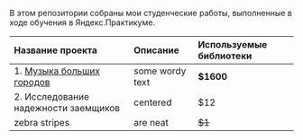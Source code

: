 В этом репозитории собраны мои студенческие работы, выполненные в ходе обучения в Яндекс.Практикуме.

| Название проекта  | Описание  | Используемые библиотеки |
|:------------- |:---------------| :-------------|
| 1. [Музыка больших городов](https://github.com/ekaterina-singa/Practicum_projects/tree/main/music) | some wordy text |     **$1600** |
| 2. Исследование надежности заемщиков | centered        |         $12   |
| zebra stripes | are neat        |        ~~$1~~ |
